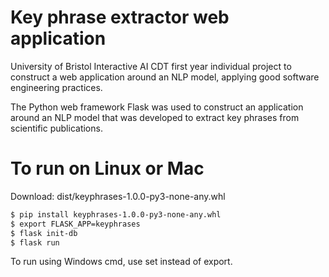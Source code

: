 # Key phrase extractor web application
University of Bristol Interactive AI CDT first year individual project to construct a web application around an NLP model, applying good software engineering practices.

The Python web framework Flask was used to construct an application around an NLP model that was developed to extract key phrases from scientific publications.

# To run on Linux or Mac
Download: dist/keyphrases-1.0.0-py3-none-any.whl
```sh
$ pip install keyphrases-1.0.0-py3-none-any.whl
$ export FLASK_APP=keyphrases
$ flask init-db
$ flask run
```
To run using Windows cmd, use set instead of export.




